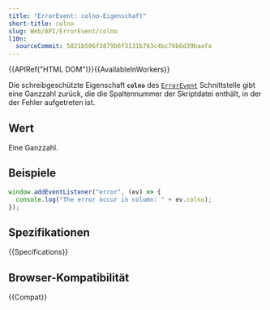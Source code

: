 ```yaml
---
title: "ErrorEvent: colno-Eigenschaft"
short-title: colno
slug: Web/API/ErrorEvent/colno
l10n:
  sourceCommit: 5021b506f3879b6f3131b763c4bc76b6d39baafa
---
```


{{APIRef("HTML DOM")}}{{AvailableInWorkers}}

Die schreibgeschützte Eigenschaft **`colno`** des [`ErrorEvent`](/de/docs/Web/API/ErrorEvent) Schnittstelle gibt eine Ganzzahl zurück, die die Spaltennummer der Skriptdatei enthält, in der der Fehler aufgetreten ist.

## Wert

Eine Ganzzahl.

## Beispiele

```js
window.addEventListener("error", (ev) => {
  console.log("The error occur in column: " + ev.colno);
});
```

## Spezifikationen

{{Specifications}}

## Browser-Kompatibilität

{{Compat}}

